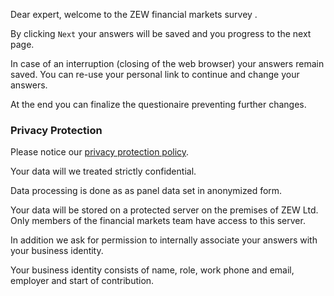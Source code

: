Dear expert, welcome to the ZEW financial markets survey .

By clicking `Next` your answers will be saved and you progress to the next page.

In case of an interruption (closing of the web browser) your answers remain saved. You can re-use your personal link to continue and change your answers.

At the end you can finalize the questionaire preventing further changes.


### Privacy Protection


Please notice our [privacy protection policy](https://www.zew.de/en/datenschutz/).

Your data will we treated strictly confidential.

Data processing is done as as panel data set in anonymized form.

Your data will be stored on a protected server on the premises of ZEW Ltd. Only members of the financial markets team have access to this server.

In addition we ask for permission to internally associate your answers with your business identity.

Your business identity consists of name, role, work phone and email, employer and start of contribution.




